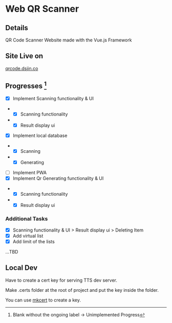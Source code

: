 # Web QR Scanner

## Details

QR Code Scanner Website made with the Vue.js Framework 

## Site Live on
[qrcode.dsjin.co](https://qrcode.dsjin.co)

## Progresses [^1]

- [X] Implement Scanning functionality & UI
- - [X] Scanning functionality
- - [X] Result display ui
- [X] Implement local database
- - [X] Scanning
- - [X] Generating
- [ ] Implement PWA
- [X] Implement Qr Generating functionality & UI
- - [X] Scanning functionality
- - [X] Result display ui

### Additional Tasks

- [X] Scanning functionality & UI > Result display ui > Deleting Item
- [X] Add virtual list
- [X] Add limit of the lists

...TBD

## Local Dev

Have to create a cert key for serving TTS dev server. 

Make .certs folder at the root of project and put the key inside the folder.

You can use [mkcert](https://github.com/FiloSottile/mkcert) to create a key.

[^1]: Blank without the ongoing label -> Unimplemented Progress
